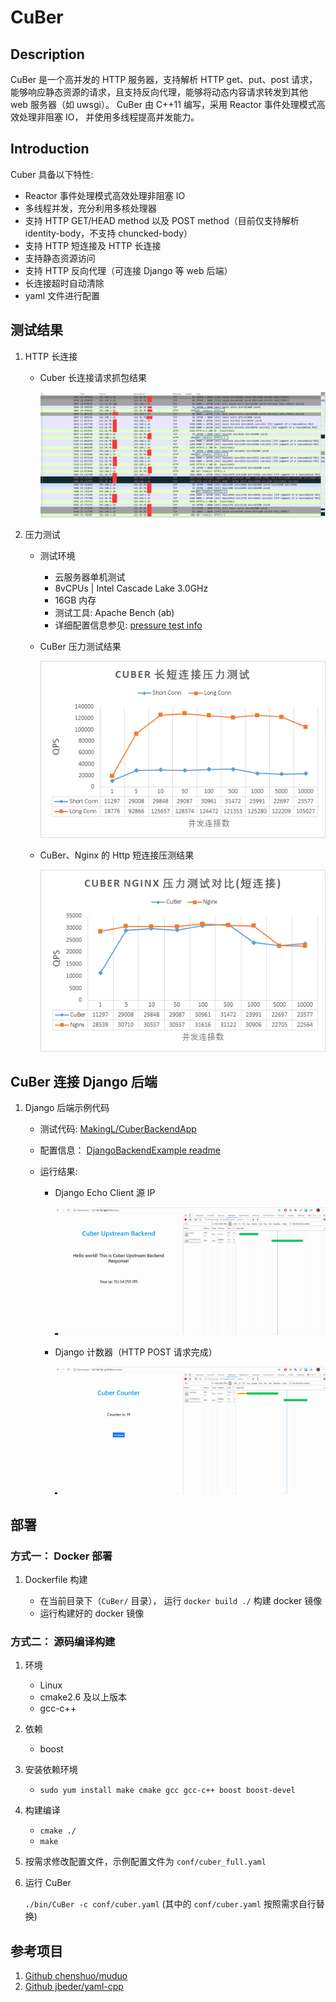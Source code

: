 # CuBer

## Description

CuBer 是一个高并发的 HTTP 服务器，支持解析 HTTP get、put、post 请求，能够响应静态资源的请求，且支持反向代理，能够将动态内容请求转发到其他 web 服务器（如 uwsgi）。
CuBer 由 C++11 编写，采用 Reactor 事件处理模式高效处理非阻塞 IO， 并使用多线程提高并发能力。

## Introduction

Cuber 具备以下特性:

- Reactor 事件处理模式高效处理非阻塞 IO
- 多线程并发，充分利用多核处理器
- 支持 HTTP GET/HEAD method 以及 POST method（目前仅支持解析 identity-body，不支持 chuncked-body）
- 支持 HTTP 短连接及 HTTP 长连接
- 支持静态资源访问
- 支持 HTTP 反向代理（可连接 Django 等 web 后端）
- 长连接超时自动清除
- yaml 文件进行配置

## 测试结果

1. HTTP 长连接

    - Cuber 长连接请求抓包结果

        ![Cuber Keep Alive Request](vendor/images/Cuber_Long_conn_pkg.png)

2. 压力测试

    - 测试环境

       - 云服务器单机测试
       - 8vCPUs | Intel Cascade Lake 3.0GHz
       - 16GB 内存
       - 测试工具: Apache Bench (ab)
       - 详细配置信息参见: [pressure test info](vendor/pressure_test/readme.md)

    - CuBer 压力测试结果

        ![CuBer压测结果](vendor/images/CuBer_long_short_conn.png)

    - CuBer、Nginx 的 Http 短连接压测结果

        ![CuBer Nginx 压测结果](vendor/images/CuBer_Nginx_short_conn.png)

## CuBer 连接 Django 后端

1. Django 后端示例代码

    - 测试代码: [MakingL/CuberBackendApp](https://github.com/MakingL/CuberBackendApp)
    - 配置信息： [DjangoBackendExample readme](vendor/DjangoBackendExample/readme.md)
    - 运行结果:

        - Django Echo Client 源 IP

            ![CuBer_Django_echo](vendor/images/CuBer_Django_echo.gif)

        - Django 计数器（HTTP POST 请求完成）

            ![CuBer_Django_counter](vendor/images/CuBer_Django_counter.gif)

## 部署

### 方式一： Docker 部署

1. Dockerfile 构建

    - 在当前目录下（`CuBer/` 目录）， 运行 `docker build ./` 构建 docker 镜像
    - 运行构建好的 docker 镜像

### 方式二： 源码编译构建

1. 环境

    - Linux
    - cmake2.6 及以上版本
    - gcc-c++

2. 依赖

    - boost

3. 安装依赖环境

    - `sudo yum install make cmake gcc gcc-c++ boost boost-devel`

4. 构建编译

    - `cmake ./`
    - `make`

5. 按需求修改配置文件，示例配置文件为 `conf/cuber_full.yaml`

6. 运行 CuBer

    `./bin/CuBer -c conf/cuber.yaml` (其中的 `conf/cuber.yaml` 按照需求自行替换)

## 参考项目

1. [Github chenshuo/muduo](https://github.com/chenshuo/muduo)
2. [Github jbeder/yaml-cpp](https://github.com/jbeder/yaml-cpp)

